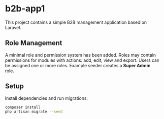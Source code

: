 # b2b-app1

This project contains a simple B2B management application based on Laravel.

## Role Management

A minimal role and permission system has been added. Roles may contain permissions for modules with actions: add, edit, view and export. Users can be assigned one or more roles. Example seeder creates a **Super Admin** role.

## Setup

Install dependencies and run migrations:

```bash
composer install
php artisan migrate --seed
```
